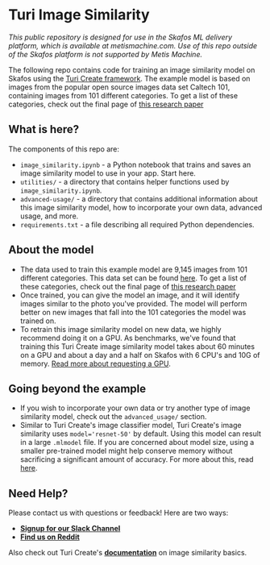 # Turi Image Similarity

_This public repository is designed for use in the Skafos ML delivery platform, which is available at metismachine.com. Use of this repo outside of the Skafos platform is not supported by Metis Machine._

The following repo contains code for training an image similarity model on Skafos using the [Turi Create framework](https://apple.github.io/turicreate/docs/userguide/image_similarity/). The example model is based on images from the popular open source images data set Caltech 101, containing images from 101 different categories. To get a list of these categories, check out the final page of [this research paper](http://www.vision.caltech.edu/feifeili/Fei-Fei_GMBV04.pdf)

## What is here?

The components of this repo are:
- `image_similarity.ipynb` - a Python notebook that trains and saves an image similarity model to use in your app. Start here.
- `utilities/` - a directory that contains helper functions used by `image_similarity.ipynb`.
- `advanced-usage/` - a directory that contains additional information about this image similarity model, how to incorporate your own data, advanced usage, and more. 
- `requirements.txt` - a file describing all required Python dependencies.

## About the model
- The data used to train this example model are 9,145 images from 101 different categories. This data set can be found [here](http://www.vision.caltech.edu/Image_Datasets/Caltech101/Caltech101.html). To get a list of these categories, check out the final page of [this research paper](http://www.vision.caltech.edu/feifeili/Fei-Fei_GMBV04.pdf)
- Once trained, you can give the model an image, and it will identify images similar to the photo you've provided. The model will perform better on new images that fall into the 101 categories the model was trained on. 
- To retrain this image similarity model on new data, we highly recommend doing it on a GPU. As benchmarks, we've found that training this Turi Create image similarity model takes about 60 minutes on a GPU and about a day and a half on Skafos with 6 CPU's and 10G of memory. [Read more about requesting a GPU](https://docs.metismachine.io/v1.3.1/docs/using-a-gpu).
## Going beyond the example
- If you wish to incorporate your own data or try another type of image similarity model, check out the `advanced_usage/` section. 
- Similar to Turi Create's image classifier model, Turi Create's image similarity uses `model='resnet-50'` by default. Using this model can result in a large `.mlmodel` file. If you are concerned about model size, using a smaller pre-trained model might help conserve memory without sacrificing a significant amount of accuracy. For more about this, read [here](https://apple.github.io/turicreate/docs/userguide/image_classifier/how-it-works.html). 

## Need Help?
Please contact us with questions or feedback! Here are two ways:


-  [**Signup for our Slack Channel**](https://join.slack.com/t/metismachine-skafos/shared_invite/enQtNTAxMzEwOTk2NzA5LThjMmMyY2JkNTkwNDQ1YjgyYjFiY2MyMjRkMzYyM2E4MjUxNTJmYmQyODVhZWM2MjQwMjE5ZGM1Y2YwN2M5ODI)
-  [**Find us on Reddit**](https://reddit.com/r/skafos) 

Also check out Turi Create's [**documentation**](https://apple.github.io/turicreate/docs/userguide/image_similarity/) on image similarity basics.
